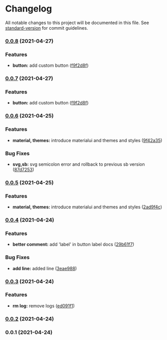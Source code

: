# Changelog

All notable changes to this project will be documented in this file. See [standard-version](https://github.com/conventional-changelog/standard-version) for commit guidelines.

### [0.0.8](https://github.com/vighnesh153/react-toolkit/compare/v0.0.6...v0.0.8) (2021-04-27)


### Features

* **button:** add custom button ([f9f2d8f](https://github.com/vighnesh153/react-toolkit/commit/f9f2d8fbe2a8a092419c9f49f0bbdfbf6b6d4cf9))

### [0.0.7](https://github.com/vighnesh153/react-toolkit/compare/v0.0.6...v0.0.7) (2021-04-27)


### Features

* **button:** add custom button ([f9f2d8f](https://github.com/vighnesh153/react-toolkit/commit/f9f2d8fbe2a8a092419c9f49f0bbdfbf6b6d4cf9))

### [0.0.6](https://github.com/vighnesh153/react-toolkit/compare/v0.0.4...v0.0.6) (2021-04-25)


### Features

* **material, themes:** introduce materialui and themes and styles ([9f42a35](https://github.com/vighnesh153/react-toolkit/commit/9f42a35765196100f06326c5c83cb1dcee7eccb8))


### Bug Fixes

* **svg,sb:** svg semicolon error and rollback to previous sb version ([87d7253](https://github.com/vighnesh153/react-toolkit/commit/87d7253f20172ac6fdf973aefdfebc53e1d02fa8))

### [0.0.5](https://github.com/vighnesh153/react-toolkit/compare/v0.0.4...v0.0.5) (2021-04-25)


### Features

* **material, themes:** introduce materialui and themes and styles ([2ad9f4c](https://github.com/vighnesh153/react-toolkit/commit/2ad9f4c7b354080be2b34ff99f11d3d284fb5ba6))

### [0.0.4](https://github.com/vighnesh153/react-toolkit/compare/v0.0.3...v0.0.4) (2021-04-24)


### Features

* **better comment:** add 'label' in button label docs ([29b61f7](https://github.com/vighnesh153/react-toolkit/commit/29b61f75985e96494bc021f71ee0f0e363bb9b14))


### Bug Fixes

* **add line:** added line ([3eae988](https://github.com/vighnesh153/react-toolkit/commit/3eae988b62ba576fa35fb5a008c83b7322b34b60))

### [0.0.3](https://github.com/vighnesh153/react-toolkit/compare/v0.0.2...v0.0.3) (2021-04-24)


### Features

* **rm log:** remove logs ([ed091f1](https://github.com/vighnesh153/react-toolkit/commit/ed091f12779d83a100dd26a91408f1dca3071e93))

### [0.0.2](https://github.com/vighnesh153/react-toolkit/compare/v0.0.1...v0.0.2) (2021-04-24)

### 0.0.1 (2021-04-24)
